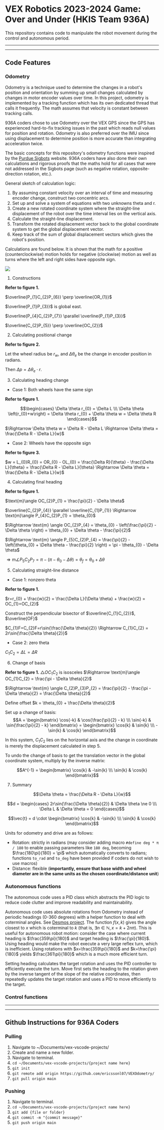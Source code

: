# VEX Robotics 2023-2024 Game: Over and Under (HKIS Team 936A)

This repository contains code to manipulate the robot movement during the control and autonomous period.

---
---

## Code Features

### Odometry

Odometry is a technique used to determine the changes in a robot's position and orientation by summing up small changes calculated by changes in motor encoder values over time. In this project, odometry is implemented by a tracking function which has its own dedicated thread that calls it frequently. The math assumes that velocity is constant between tracking calls.

936A coders chose to use Odometry over the VEX GPS since the GPS has experienced hard-to-fix tracking issues in the past which reads null values for position and rotation. Odometry is also preferred over the IMU since using displacement to determine position is more accurate than integrating acceleration twice.

The basic concepts for this repository's odometry functions were inspired by the [Purdue Sigbots](https://wiki.purduesigbots.com/software/odometry) website. 936A coders have also done their own calculations and rigorous proofs that the maths hold for all cases that were not addressed in the Sigbots page (such as negative rotation, opposite-direction rotation, etc.).

General sketch of calculation logic:
1. By assuming constant velocity over an interval of time and measuring encoder change, construct two concentric arcs. 
2. Set up and solve a system of equations with two unknowns theta and r.
3. Create a new rotated coordinate system where the straight-line displacement of the robot over the time interval lies on the vertical axis.
4. Calculate the straight-line displacement.
5. Transform the rotated displacement vector back to the global coordinate system to get the global displacement vector.
6. Keep track of the sum of global displacement vectors which gives the robot's position.

Calculations are found below.
It is shown that the math for a positive (counterclockwise) motion holds for negative (clockwise) motion as well as turns where the left and right sides have opposite sign.

![](https://drive.google.com/uc?id=1nVk1cxvRX8b6U8su8wZ31Krq2hGlJ0Y_)

1. Constructions

**Refer to figure 1.**

$\overline{P_{1}C_{2}P_{6}} \perp \overline{OR_{1}}$

$\overline{P_{1}P_{3}}$ is global east.

$\overline{P_{4}C_{2}P_{7}} \parallel \overline{P_{1}P_{3}}$

$\overline{C_{2}P_{5}} \perp \overline{OC_{2}}$

2. Calculating positional change

**Refer to figure 2.**

Let the wheel radius be $r_{w}$, and $\Delta \theta_{e}$ be the change in encoder position in radians. 

Then $\Delta p = \Delta \theta_{e} \cdot r$.

3. Calculating heading change

* Case 1: Both wheels have the same sign

**Refer to figure 1.**

$$\begin{cases} \Delta \theta r_{0} = \Delta L \\\ \Delta \theta \left(r_{0}+w\right) = \Delta \theta r_{0} + \Delta \theta w = \Delta \theta R \end{cases}$$

$\Rightarrow \Delta \theta w = \Delta R - \Delta L \Rightarrow \Delta \theta = \frac{\Delta R - \Delta L}{w}$

* Case 2: Wheels have the opposite sign

**Refer to figure 3.**

$w = L_{0}R_{0} = OR_{0} - OL_{0} = \frac{\Delta R}{\theta} - \frac{\Delta L}{\theta} = \frac{\Delta R - \Delta L}{\theta} \Rightarrow \Delta \theta = \frac{\Delta R - \Delta L}{w}$

4. Calculating final heading

**Refer to figure 1.**

$\text{m}\angle OC_{2}P_{1} = \frac{\pi}{2} - \Delta \theta$

$\overline{C_{2}P_{4}} \parallel \overline{C_{1}P_{1}} \Rightarrow \text{m}\angle P_{4}C_{2}P_{1} = \theta_{0}$

$\Rightarrow \text{m} \angle OC_{2}P_{4} = \theta_{0} - \left(\frac{\pi}{2} - \Delta \theta \right) = \theta_{0} + \Delta \theta - \frac{\pi}{2}$

$\Rightarrow \text{m} \angle P_{5}C_{2}P_{4} = \frac{\pi}{2} - \left(\theta_{0} + \Delta \theta - \frac{\pi}{2} \right) = \pi - \theta_{0} - \Delta \theta$

$\Rightarrow \text{m} \angle P_{5}C_{2}P_{7} = \pi - \left(\pi - \theta_{0} - \Delta \theta \right) = \theta_{f} = \theta_{0} + \Delta \theta$

5. Calculating straight-line distance

* Case 1: nonzero theta

**Refer to figure 1.**

$r=r_{0} + \frac{w}{2} = \frac{\Delta L}{\Delta \theta} + \frac{w}{2} = OC_{1}=OC_{2}$

Construct the perpendicular bisector of $\overline{C_{1}C_{2}}$, $\overline{OF}$

$C_{1}F=C_{2}F=r\sin{\frac{\Delta \theta}{2}} \Rightarrow C_{1}C_{2} = 2r\sin{\frac{\Delta \theta}{2}}$

* Case 2: zero theta

$C_{1}C_{2} = \Delta L = \Delta R$

6. Change of basis

**Refer to figure 1.**
$\triangle OC_{1}C_{2}$ is isosceles $\Rightarrow \text{m}\angle OC_{1}C_{2} = \frac{\pi - \Delta \theta}{2}$

$\Rightarrow \text{m} \angle C_{2}P_{3}P_{2} = \frac{\pi}{2} - \frac{\pi - \Delta \theta}{2} = \frac{\Delta \theta}{2}$

Define offset $k = \theta_{0} + \frac{\Delta \theta}{2}$

Set up a change of basis: $$A = \begin{bmatrix} \cos{-k} & \cos{\frac{\pi}{2} - k} \\\ \sin{-k} & \sin{\frac{\pi}{2} - k} \end{bmatrix} = \begin{bmatrix} \cos{k} & \sin{k} \\\ -\sin{k} & \cos{k} \end{bmatrix}$$

In this system, $C_{1}C_{2}$ lies on the horizontal axis and the change in coordinate is merely the displacement calculated in step 5.

To undo the change of basis to get the translation vector in the global coordinate system, multiply by the inverse matrix:

$$A^{-1} = \begin{bmatrix} \cos{k} & -\sin{k} \\\ \sin{k} & \cos{k} \end{bmatrix}$$

7. Summary

$$\Delta \theta = \frac{\Delta R - \Delta L}{w}$$

$$d = \begin{cases} 2r\sin{\frac{\Delta \theta}{2}} & \Delta \theta \ne 0 \\\ \Delta L & \Delta \theta = 0 \end{cases}$$

$$\vec{t} = d \cdot \begin{bmatrix} \cos{k} & -\sin{k} \\\ \sin{k} & \cos{k} \end{bmatrix}$$

Units for odometry and drive are as follows:
- Rotation: strictly in radians (may consider adding macro `#define deg * π / 180` to enable passing parameters like `180 deg`, becoming $\frac{180\pi}{180} = \pi$ which automatically converts to radians; functions `to_rad` and `to_deg` have been provided if coders do not wish to use macros)
- Distance: flexible (**importantly, ensure that base width and wheel diameter are in the same units as the chosen coordinate/distance unit**)

### Autonomous functions

The autonomous code uses a PID class which abstracts the PID logic to reduce code clutter and improve readability and maintainability.

Autonomous code uses absolute rotations from Odometry instead of periodic headings (0-360 degrees) with a helper function to deal with coterminal angles.
See [Desmos project](https://www.desmos.com/calculator/ycjzeumvpq).
The function $f\left(x, k\right)$ gives the angle closest to $x$ which is coterminal to $k$ (that is, $\exists n \in \mathbb{N}, x = k+2n\pi$). This is useful for autonomous robot motion: consider the case where current heading is $\frac{359\pi}{180}$ and target heading is $\frac{\pi}{180}$. Using heading would make the robot execute a very large reflex turn, which is inefficient. Using rotations with $x=\frac{359\pi}{180}$ and $k=\frac{\pi}{180}$ yields $\frac{361\pi}{180}$ which is a much more efficient turn.

Setting heading calculates the target rotation and uses the PID controller to efficiently execute the turn.
Move first sets the heading to the rotation given by the inverse tangent of the slope of the relative coordinates, then repeatedly updates the target rotation and uses a PID to move efficiently to the target.

### Control functions

---
---

## Github Instructions for 936A Coders

### Pulling
1. Navigate to ~/Documents/vex-vscode-projects/
2. Create and name a new folder.
3. Navigate to terminal.
4. `cd ~/Documents/vex-vscode-projects/{project name here}`
5. `git init`
6. `git remote add origin https://github.com/ericssonl07/VEXOdometry/`
7. `git pull origin main`

### Pushing
1. Navigate to terminal.
2. `cd ~/Documents/vex-vscode-projects/{project name here}`
3. `git add {file or folder}`
4. `git commit -m "{commit message}"`
5. `git push origin main`